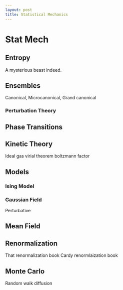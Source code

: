 ```yaml
---
layout: post
title: Statistical Mechanics
---
```



# Stat Mech
## Entropy
A mysterious beast indeed.
## Ensembles
Canonical, Microcanonical, Grand canonical
### Perturbation Theory

## Phase Transitions
## Kinetic Theory
Ideal gas
virial theorem
boltzmann factor

## Models
### Ising Model
### Gaussian Field
Perturbative
## Mean Field
## Renormalization
That renormalization book
Cardy renormlaization book
## Monte Carlo 
Random walk
diffusion



